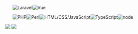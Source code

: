 <ul style="display: flex;">

<img src="http://jinnyinc.php.xdomain.jp/images/kisspng-laravel-software-framework-web-framework-php-zend-laravel-software-framework-php-web-framework-model-5ba3437e3f0708.4472124515374263022582.png" alt="Laravel">
<img src="http://jinnyinc.php.xdomain.jp/images/kisspng-vue-js-javascript-library-angularjs-react-vue-js-5b4ebe1c091993.8950282915318871320373.png" alt="Vue">

</ul>
<ul style="display: flex;">

<img src="http://jinnyinc.php.xdomain.jp/images/kisspng-php-server-side-scripting-computer-software-genera-php-5adc5e792550b8.3506828915243915451529.png" alt="PHP">
<img src="http://jinnyinc.php.xdomain.jp/images/kisspng-perl-foundation-cdr-onions-5ad029cac03ef3.5312068615235916267875.png" alt="Perl">
<img src="http://jinnyinc.php.xdomain.jp/images/kisspng-cascading-style-sheets-javascript-html-css3-jquery-logo-5ac78cfa336221.4490363115230271942105.png" alt="HTML/CSS/JavaScript">
<img src="http://jinnyinc.php.xdomain.jp/images/kisspng-angularjs-typescript-javascript-vue-js-5b342607e4f524.2219525715301442639378.png" alt="TypeScript">
<img src="http://jinnyinc.php.xdomain.jp/images/kisspng-node-js-javascript-web-server-scalable-vector-grap-yahya-gilany-portfolio-5b648d0ec75443.0611405115333163668165.png" alt="node">

</ul>


[![](https://raw.githubusercontent.com/jagaimo300/jagaimo300/master/profile-summary-card-output/default/1-repos-per-language.svg)](https://github.com/vn7n24fzkq/github-profile-summary-cards)
[![](https://raw.githubusercontent.com/jagaimo300/jagaimo300/master/profile-summary-card-output/default/0-profile-details.svg)](https://github.com/vn7n24fzkq/github-profile-summary-cards)

<!--
**jagaimo300/jagaimo300** is a ✨ _special_ ✨ repository because its `README.md` (this file) appears on your GitHub profile.

Here are some ideas to get you started:

- 🔭 I’m currently working on ...
- 🌱 I’m currently learning ...
- 👯 I’m looking to collaborate on ...
- 🤔 I’m looking for help with ...
- 💬 Ask me about ...
- 📫 How to reach me: ...
- 😄 Pronouns: ...
- ⚡ Fun fact: ...
-->
